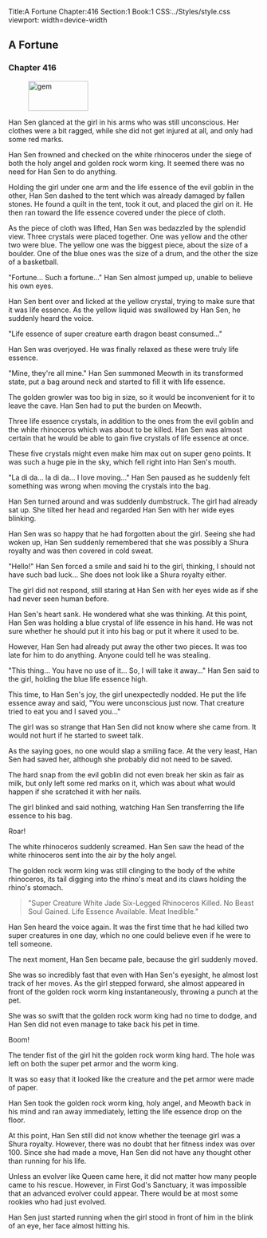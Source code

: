 Title:A Fortune 
Chapter:416 
Section:1 
Book:1 
CSS:../Styles/style.css 
viewport: width=device-width
  
## A Fortune
### Chapter 416 
<figure>
	<img src="../Images/gem.gif" alt="gem" id="gem" width="120" height="60" />
</figure>
  

  
  Han Sen glanced at the girl in his arms who was still unconscious. Her clothes were a bit ragged, while she did not get injured at all, and only had some red marks.

Han Sen frowned and checked on the white rhinoceros under the siege of both the holy angel and golden rock worm king. It seemed there was no need for Han Sen to do anything.

Holding the girl under one arm and the life essence of the evil goblin in the other, Han Sen dashed to the tent which was already damaged by fallen stones. He found a quilt in the tent, took it out, and placed the girl on it. He then ran toward the life essence covered under the piece of cloth.

As the piece of cloth was lifted, Han Sen was bedazzled by the splendid view. Three crystals were placed together. One was yellow and the other two were blue. The yellow one was the biggest piece, about the size of a boulder. One of the blue ones was the size of a drum, and the other the size of a basketball.

"Fortune… Such a fortune…" Han Sen almost jumped up, unable to believe his own eyes.

Han Sen bent over and licked at the yellow crystal, trying to make sure that it was life essence. As the yellow liquid was swallowed by Han Sen, he suddenly heard the voice.

"Life essence of super creature earth dragon beast consumed…"

Han Sen was overjoyed. He was finally relaxed as these were truly life essence.

"Mine, they're all mine." Han Sen summoned Meowth in its transformed state, put a bag around neck and started to fill it with life essence.

The golden growler was too big in size, so it would be inconvenient for it to leave the cave. Han Sen had to put the burden on Meowth.

Three life essence crystals, in addition to the ones from the evil goblin and the white rhinoceros which was about to be killed. Han Sen was almost certain that he would be able to gain five crystals of life essence at once.

These five crystals might even make him max out on super geno points. It was such a huge pie in the sky, which fell right into Han Sen's mouth.

"La di da… la di da… I love moving…" Han Sen paused as he suddenly felt something was wrong when moving the crystals into the bag.

Han Sen turned around and was suddenly dumbstruck. The girl had already sat up. She tilted her head and regarded Han Sen with her wide eyes blinking.

Han Sen was so happy that he had forgotten about the girl. Seeing she had woken up, Han Sen suddenly remembered that she was possibly a Shura royalty and was then covered in cold sweat.

"Hello!" Han Sen forced a smile and said hi to the girl, thinking, I should not have such bad luck… She does not look like a Shura royalty either.

The girl did not respond, still staring at Han Sen with her eyes wide as if she had never seen human before.

Han Sen's heart sank. He wondered what she was thinking. At this point, Han Sen was holding a blue crystal of life essence in his hand. He was not sure whether he should put it into his bag or put it where it used to be.

However, Han Sen had already put away the other two pieces. It was too late for him to do anything. Anyone could tell he was stealing.

"This thing… You have no use of it… So, I will take it away…" Han Sen said to the girl, holding the blue life essence high.

This time, to Han Sen's joy, the girl unexpectedly nodded. He put the life essence away and said, "You were unconscious just now. That creature tried to eat you and I saved you…"

The girl was so strange that Han Sen did not know where she came from. It would not hurt if he started to sweet talk.

As the saying goes, no one would slap a smiling face. At the very least, Han Sen had saved her, although she probably did not need to be saved.

The hard snap from the evil goblin did not even break her skin as fair as milk, but only left some red marks on it, which was about what would happen if she scratched it with her nails.

The girl blinked and said nothing, watching Han Sen transferring the life essence to his bag.

Roar!

The white rhinoceros suddenly screamed. Han Sen saw the head of the white rhinoceros sent into the air by the holy angel.

The golden rock worm king was still clinging to the body of the white rhinoceros, its tail digging into the rhino's meat and its claws holding the rhino's stomach.

> "Super Creature White Jade Six-Legged Rhinoceros Killed. No Beast Soul Gained. Life Essence Available. Meat Inedible."

Han Sen heard the voice again. It was the first time that he had killed two super creatures in one day, which no one could believe even if he were to tell someone.

The next moment, Han Sen became pale, because the girl suddenly moved.

She was so incredibly fast that even with Han Sen's eyesight, he almost lost track of her moves. As the girl stepped forward, she almost appeared in front of the golden rock worm king instantaneously, throwing a punch at the pet.

She was so swift that the golden rock worm king had no time to dodge, and Han Sen did not even manage to take back his pet in time.

Boom!

The tender fist of the girl hit the golden rock worm king hard. The hole was left on both the super pet armor and the worm king.

It was so easy that it looked like the creature and the pet armor were made of paper.

Han Sen took the golden rock worm king, holy angel, and Meowth back in his mind and ran away immediately, letting the life essence drop on the floor.

At this point, Han Sen still did not know whether the teenage girl was a Shura royalty. However, there was no doubt that her fitness index was over 100. Since she had made a move, Han Sen did not have any thought other than running for his life.

Unless an evolver like Queen came here, it did not matter how many people came to his rescue. However, in First God's Sanctuary, it was impossible that an advanced evolver could appear. There would be at most some rookies who had just evolved.

Han Sen just started running when the girl stood in front of him in the blink of an eye, her face almost hitting his.
